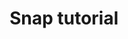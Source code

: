 ---
title: Snap tutorial
url: https://github.com/J-Hannes/snap-tutorial
authors:
- j-hannes
type: article
tags:
- web
- web frameworks
libraries:
- Snap
doHaskell-type: extended example
dohaskell-year: 2013
---